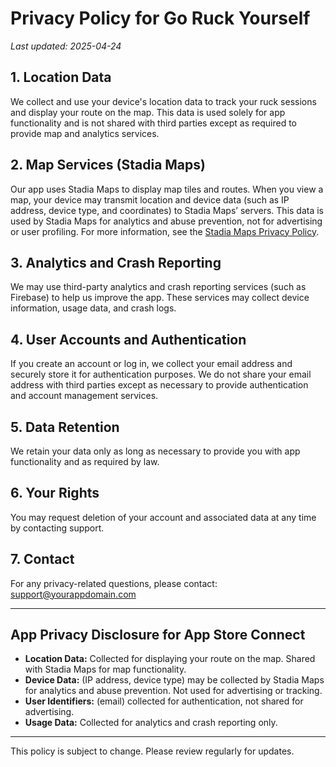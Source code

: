 # Privacy Policy for Go Ruck Yourself

_Last updated: 2025-04-24_

## 1. Location Data
We collect and use your device's location data to track your ruck sessions and display your route on the map. This data is used solely for app functionality and is not shared with third parties except as required to provide map and analytics services.

## 2. Map Services (Stadia Maps)
Our app uses Stadia Maps to display map tiles and routes. When you view a map, your device may transmit location and device data (such as IP address, device type, and coordinates) to Stadia Maps’ servers. This data is used by Stadia Maps for analytics and abuse prevention, not for advertising or user profiling. For more information, see the [Stadia Maps Privacy Policy](https://stadiamaps.com/privacy/).

## 3. Analytics and Crash Reporting
We may use third-party analytics and crash reporting services (such as Firebase) to help us improve the app. These services may collect device information, usage data, and crash logs.

## 4. User Accounts and Authentication
If you create an account or log in, we collect your email address and securely store it for authentication purposes. We do not share your email address with third parties except as necessary to provide authentication and account management services.

## 5. Data Retention
We retain your data only as long as necessary to provide you with app functionality and as required by law.

## 6. Your Rights
You may request deletion of your account and associated data at any time by contacting support.

## 7. Contact
For any privacy-related questions, please contact: support@yourappdomain.com

---

## App Privacy Disclosure for App Store Connect
- **Location Data:** Collected for displaying your route on the map. Shared with Stadia Maps for map functionality.
- **Device Data:** (IP address, device type) may be collected by Stadia Maps for analytics and abuse prevention. Not used for advertising or tracking.
- **User Identifiers:** (email) collected for authentication, not shared for advertising.
- **Usage Data:** Collected for analytics and crash reporting only.

---

This policy is subject to change. Please review regularly for updates.

